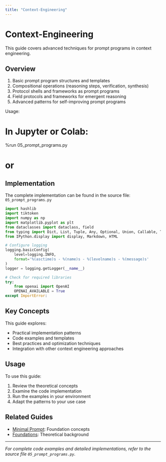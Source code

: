 ```yaml
---
title: "Context-Engineering"
---
```


# Context-Engineering

This guide covers advanced techniques for prompt programs in context engineering.

## Overview

1. Basic prompt program structures and templates
2. Compositional operations (reasoning steps, verification, synthesis)
3. Protocol shells and frameworks as prompt programs
4. Field protocols and frameworks for emergent reasoning
5. Advanced patterns for self-improving prompt programs

Usage:
# In Jupyter or Colab:
%run 05_prompt_programs.py
# or

## Implementation

The complete implementation can be found in the source file: `05_prompt_programs.py`

```python
import hashlib
import tiktoken
import numpy as np
import matplotlib.pyplot as plt
from dataclasses import dataclass, field
from typing import Dict, List, Tuple, Any, Optional, Union, Callable, TypeVar
from IPython.display import display, Markdown, HTML

# Configure logging
logging.basicConfig(
    level=logging.INFO,
    format='%(asctime)s - %(name)s - %(levelname)s - %(message)s'
)
logger = logging.getLogger(__name__)

# Check for required libraries
try:
    from openai import OpenAI
    OPENAI_AVAILABLE = True
except ImportError:
```

## Key Concepts

This guide explores:
- Practical implementation patterns
- Code examples and templates  
- Best practices and optimization techniques
- Integration with other context engineering approaches

## Usage

To use this guide:

1. Review the theoretical concepts
2. Examine the code implementation
3. Run the examples in your environment
4. Adapt the patterns to your use case

## Related Guides

- [Minimal Prompt](/docs/guides/minimal-prompt): Foundation concepts
- [Foundations](/docs/foundations): Theoretical background

---

*For complete code examples and detailed implementations, refer to the source file `05_prompt_programs.py`.*
